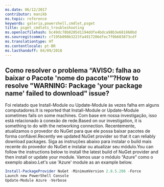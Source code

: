 ```yaml
---
ms.date: 06/12/2017
contributor: manikb
ms.topic: reference
keywords: galeria,powershell,cmdlet,psget
title: psget_cmdlets_troubleshooting
ms.openlocfilehash: bc49dc78b8205d1194ddfe4bdca98b3e681860bd
ms.sourcegitcommit: cf195b090b3223fa4917206dfec7f0b603873cdf
ms.translationtype: HT
ms.contentlocale: pt-BR
ms.lasthandoff: 04/09/2018
---
```

## <a name="how-to-resolve-warning-package-your-package-name-failed-to-download-issue"></a><span data-ttu-id="63afb-103">Como resolver o problema “AVISO: falha ao baixar o Pacote 'nome do pacote'”?</span><span class="sxs-lookup"><span data-stu-id="63afb-103">How to resolve "WARNING: Package 'your package name' failed to download" issue?</span></span>




<span data-ttu-id="63afb-104">Foi relatado que Install-Module ou Update-Module às vezes falha em alguns computadores.</span><span class="sxs-lookup"><span data-stu-id="63afb-104">It is reported that Install-Module or Update-Module sometimes fails on some machines.</span></span>
<span data-ttu-id="63afb-105">Com base em nossa investigação, isso está relacionado à conexão de rede.</span><span class="sxs-lookup"><span data-stu-id="63afb-105">Based on our investigation, it is something to do with the networking connection.</span></span>
<span data-ttu-id="63afb-106">Recentemente, atualizamos o provedor do NuGet para que ele possa baixar pacotes de forma confiável.</span><span class="sxs-lookup"><span data-stu-id="63afb-106">Recently we updated NuGet provider so that it can reliably download packages.</span></span>
<span data-ttu-id="63afb-107">Siga as instruções abaixo para instalar o build mais recente do provedor do NuGet e instalar ou atualizar seu módulo.</span><span class="sxs-lookup"><span data-stu-id="63afb-107">You can follow the instructions below to install the latest build of NuGet provider and then install or update your module.</span></span>
<span data-ttu-id="63afb-108">Vamos usar o módulo “Azure” como o exemplo abaixo.</span><span class="sxs-lookup"><span data-stu-id="63afb-108">Let's use 'Azure' module as an example below.</span></span>

```powershell
Install-PackageProvider NuGet -MinimumVersion 2.8.5.206 -Force
Launch new PowerShell Console
Update-Module Azure -Verbose
```
